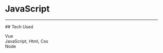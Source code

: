 # JavaScript
<hr/>
## Tech Used
<dl>
  <dt>Vue</dt>
  <dt>JavaScript, Html, Css</dt>
  <dt>Node</dt>
</dl>
